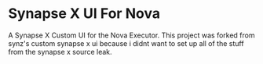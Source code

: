 # Synapse X UI For Nova
A Synapse X Custom UI for the Nova Executor. This project was forked from synz's custom synapse x ui because i didnt want to set up all of the stuff from the synapse x source leak.
